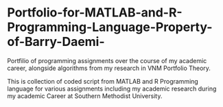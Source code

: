 # Portfolio-for-MATLAB-and-R-Programming-Language-Property-of-Barry-Daemi-
Portfilio of programming assignments over the course of my academic career, alongside algorithms from my research in VNM Portfolio Theory.

This is collection of coded script from MATLAB and R Programming language for various assignments including my academic research during my academic Career at Southern Methodist University. 
